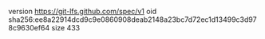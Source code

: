 version https://git-lfs.github.com/spec/v1
oid sha256:ee8a22914dcd9c9e0860908deab2148a23bc7d72ec1d13499c3d978c9630ef64
size 433
